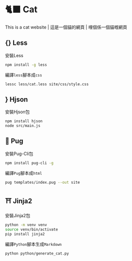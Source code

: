 # 🐈‍⬛ Cat

This is a cat website | 這是一個貓的網頁 | 哩個係一個貓嘅網頁

## {} Less

安裝Less

```bash
npm install -g less
```

編譯`less`腳本成`css`

```bash
lessc less/cat.less site/css/style.css
```

## } Hjson

安裝Hjson包

```bash
npm install hjson
node src/main.js
```

## 🐶 Pug

安裝Pug-Cli包

```bash
npm install pug-cli -g
```

編譯`Pug`腳本成`html`

```bash
pug templates/index.pug --out site
```

## ⛩️ Jinja2

安裝Jinja2包

```bash
python -m venv venv
source venv/bin/activate
pip install jinja2
```

編譯`Python`腳本生成`Markdown`

```bash
python python/generate_cat.py
```
